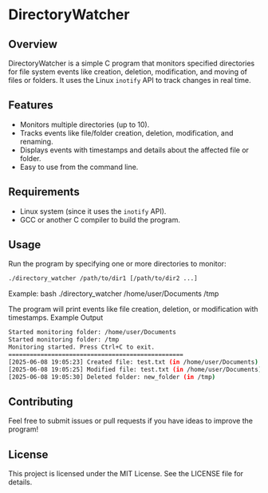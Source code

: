 # DirectoryWatcher

## Overview
DirectoryWatcher is a simple C program that monitors specified directories for file system events like creation, deletion, modification, and moving of files or folders. It uses the Linux `inotify` API to track changes in real time.

## Features
- Monitors multiple directories (up to 10).
- Tracks events like file/folder creation, deletion, modification, and renaming.
- Displays events with timestamps and details about the affected file or folder.
- Easy to use from the command line.

## Requirements
- Linux system (since it uses the `inotify` API).
- GCC or another C compiler to build the program.

## Usage

Run the program by specifying one or more directories to monitor:
```bash
./directory_watcher /path/to/dir1 [/path/to/dir2 ...]
```

Example:
bash
./directory_watcher /home/user/Documents /tmp

The program will print events like file creation, deletion, or modification with timestamps.
Example Output
```bash
Started monitoring folder: /home/user/Documents
Started monitoring folder: /tmp
Monitoring started. Press Ctrl+C to exit.
=================================================
[2025-06-08 19:05:23] Created file: test.txt (in /home/user/Documents)
[2025-06-08 19:05:25] Modified file: test.txt (in /home/user/Documents)
[2025-06-08 19:05:30] Deleted folder: new_folder (in /tmp)
```

## Contributing

Feel free to submit issues or pull requests if you have ideas to improve the program!

## License

This project is licensed under the MIT License. See the LICENSE file for details.
